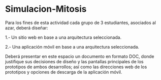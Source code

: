 # Simulacion-Mitosis

Para los fines de esta actividad cada grupo de 3 estudiantes, asociados al azar, deberá diseñar:



1.- Un sitio web en base a una arquitectura seleccionada.

2.- Una aplicación móvil en base a una arquitectura seleccionada.

 

Deberá presentar en este espacio un documento en formato DOC, donde justifique sus decisiones de diseño y las pantallas principales de los prototipos de ambos
desarrollos; así como las direcciones web de los prototipos y opciones de descarga de la aplicación móvil.
